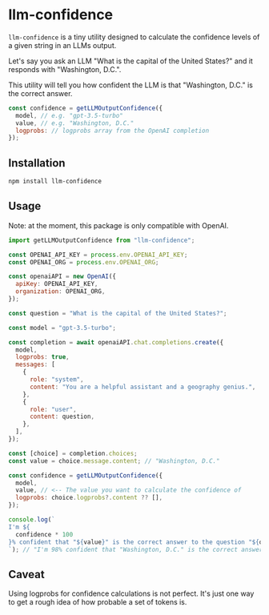 # llm-confidence

`llm-confidence` is a tiny utility designed to calculate the confidence levels
of a given string in an LLMs output.

Let's say you ask an LLM "What is the capital of the United States?" and it
responds with "Washington, D.C.".

This utility will tell you how confident the LLM is that "Washington, D.C." is
the correct answer.

```javascript
const confidence = getLLMOutputConfidence({
  model, // e.g. "gpt-3.5-turbo"
  value, // e.g. "Washington, D.C."
  logprobs: // logprobs array from the OpenAI completion
});
```

## Installation

```bash
npm install llm-confidence
```

## Usage

Note: at the moment, this package is only compatible with OpenAI.

```javascript
import getLLMOutputConfidence from "llm-confidence";

const OPENAI_API_KEY = process.env.OPENAI_API_KEY;
const OPENAI_ORG = process.env.OPENAI_ORG;

const openaiAPI = new OpenAI({
  apiKey: OPENAI_API_KEY,
  organization: OPENAI_ORG,
});

const question = "What is the capital of the United States?";

const model = "gpt-3.5-turbo";

const completion = await openaiAPI.chat.completions.create({
  model,
  logprobs: true,
  messages: [
    {
      role: "system",
      content: "You are a helpful assistant and a geography genius.",
    },
    {
      role: "user",
      content: question,
    },
  ],
});

const [choice] = completion.choices;
const value = choice.message.content; // "Washington, D.C."

const confidence = getLLMOutputConfidence({
  model,
  value, // <-- The value you want to calculate the confidence of
  logprobs: choice.logprobs?.content ?? [],
});

console.log(`
I'm ${
  confidence * 100
}% confident that "${value}" is the correct answer to the question "${question}".
`); // "I'm 98% confident that "Washington, D.C." is the correct answer to the question "What is the capital of the United States?".
```

## Caveat

Using logprobs for confidence calculations is not perfect. It's just one way to
get a rough idea of how probable a set of tokens is.
